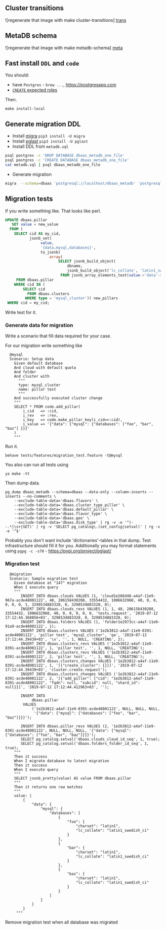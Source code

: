 ## Cluster transitions

![regenerate that image with make cluster-transitions] [trans]

[trans]: https://jing.yandex-team.ru/files/wizard/trans-v328.svg


## MetaDB schema

![regenerate that image with make metadb-schema] [meta]

[meta]: https://jing.yandex-team.ru/files/wizard/metadb-v329.svg


## Fast install `DDL` and `code`
You should:
* have `Postgres` - `brew ...`, https://postgresapp.com
* [`CREATE` expected roles](https://a.yandex-team.ru/arc/trunk/arcadia/cloud/mdb/dbaas_metadb/run_test.sh?rev=r8164890#L22-26)

Then.

    make install-local

## Generate migration DDL
* Install [migra](https://databaseci.com/docs/migra) `pip3 install -U migra`
* Install [pglast](https://github.com/lelit/pglast) `pip3 install -U pglast`
* Install DDL from `metadb.sql`
```bash
psql postgres -c 'DROP DATABASE dbaas_metadb_one_file'
psql postgres -c 'CREATE DATABASE dbaas_metadb_one_file'
cat metadb.sql | psql dbaas_metadb_one_file
```
* Generate migration
```bash
migra  --schema=dbaas 'postgresql://localhost/dbaas_metadb' 'postgresql://localhost/dbaas_metadb_pure' | pgpp > migrations/VXXX__Your_migration_name.sql
```

## Migration tests
If you write something like. That looks like perl.

```sql
UPDATE dbaas.pillar
   SET value = new_value
  FROM (
    SELECT cid AS my_cid,
           jsonb_set(
                value,
                '{data,mysql,databases}',
                to_jsonb(
                    array(
                        SELECT jsonb_build_object(
                            dbname,
                            jsonb_build_object('lc_collate', 'latin1_swedish_ci', 'charset', 'latin1')) 
                         FROM jsonb_array_elements_text(value->'data'->'mysql'->'databases') AS dbname))) AS new_value
     FROM dbaas.pillar
    WHERE cid IN (
        SELECT cid 
          FROM dbaas.clusters
         WHERE type = 'mysql_cluster')) new_pillars
 WHERE cid = my_cid;
```
Write test for it.

### Generate data for migration
Write a scenario that fill data required for your case.

For our migration write something like

```
  @mysql
  Scenario: Setup data
    Given default database
    And cloud with default quota
    And folder
    And cluster with
      """
      type: mysql_cluster
      name: pillar test
      """
    And successfully executed cluster change
    """
    SELECT * FROM code.add_pillar(
        i_cid   => :cid,
        i_rev   => :rev,
        i_key   => code.make_pillar_key(i_cid=>:cid),
        i_value => '{"data": {"mysql": {"databases": ["foo", "bar", "baz"] }}}'
    )
    """
```

Run it.

    behave tests/features/migration_test.feature -t@mysql

You also can run all tests using
    
    ya make -tt

Then dump data.


    pg_dump dbaas_metadb --schema=dbaas --data-only --column-inserts --inserts --no-comments \
        --exclude-table-data='dbaas.flavors' \
        --exclude-table-data='dbaas.cluster_type_pillar' \
        --exclude-table-data='dbaas.default_pillar' \
        --exclude-table-data='dbaas.flavor_type' \
        --exclude-table-data='dbaas.geo' \
        --exclude-table-data='dbaas.disk_type' | rg -v -e '^(--.*|\s+|SET)' | rg -v 'SELECT pg_catalog\.(set_config|setval)' | rg -v -e '^$'


Probably you don't want include 'dictionaries'-tables in that dump. Test infrastructure should fill it for you.
Additionally you may format statements using `pgpg -c -s70` - https://pypi.org/project/pglast/


### Migration test

```
  @migration
  Scenario: Sample migration test
    Given database at "147" migration
    When I execute query
    """
       INSERT INTO dbaas.clouds VALUES (1, 'cloud1e266d46-a4af-11e9-967a-acde48001122', 48, 206158430208, 33554432, 1006632960, 40, 0, 0, 0, 0, 0, 1, 3298534883328, 0, 3298534883328, 0);
       INSERT INTO dbaas.clouds_revs VALUES (1, 1, 48, 206158430208, 33554432, 1006632960, 40, 0, 0, 0, 0, 0, 'tests.request', '2019-07-12 17:12:44.368856+03', 3298534883328, 0, 3298534883328, 0);
       INSERT INTO dbaas.folders VALUES (1, 'folder1e2973cc-a4af-11e9-91a9-acde48001122', 1);
       INSERT INTO dbaas.clusters VALUES ('1e2b3812-a4af-11e9-8391-acde48001122', 'pillar test', 'mysql_cluster', 'qa', '2019-07-12 17:12:44.39439+03', '\x', '', 1, NULL, 'CREATING', 2);
       INSERT INTO dbaas.clusters_revs VALUES ('1e2b3812-a4af-11e9-8391-acde48001122', 1, 'pillar test', '', 1, NULL, 'CREATING');
       INSERT INTO dbaas.clusters_revs VALUES ('1e2b3812-a4af-11e9-8391-acde48001122', 2, 'pillar test', '', 1, NULL, 'CREATING');
       INSERT INTO dbaas.clusters_changes VALUES ('1e2b3812-a4af-11e9-8391-acde48001122', 1, '[{"create_cluster": {}}]', '2019-07-12 17:12:44.39439+03', 'cluster.create.request');
       INSERT INTO dbaas.clusters_changes VALUES ('1e2b3812-a4af-11e9-8391-acde48001122', 2, '[{"add_pillar": {"cid": "1e2b3812-a4af-11e9-8391-acde48001122", "fqdn": null, "subcid": null, "shard_id": null}}]', '2019-07-12 17:12:44.412963+03', '');

       INSERT INTO
            dbaas.pillar
        VALUES
            ('1e2b3812-a4af-11e9-8391-acde48001122', NULL, NULL, NULL,
             '{"data": {"mysql": {"databases": ["foo", "bar", "baz"]}}}');

       INSERT INTO dbaas.pillar_revs VALUES (2, '1e2b3812-a4af-11e9-8391-acde48001122', NULL, NULL, NULL, '{"data": {"mysql": {"databases": ["foo", "bar", "baz"]}}}');
       SELECT pg_catalog.setval('dbaas.clouds_cloud_id_seq', 1, true);
       SELECT pg_catalog.setval('dbaas.folders_folder_id_seq', 1, true);
    """
    Then it success
    When I migrate database to latest migration
    Then it success
    When I execute query
    """
    SELECT jsonb_pretty(value) AS value FROM dbaas.pillar
    """
    Then it returns one row matches
    """
    value: |
        {
            "data": {
                "mysql": {
                    "databases": [
                        {
                            "foo": {
                                "charset": "latin1",
                                "lc_collate": "latin1_swedish_ci"
                            }
                        },
                        {
                            "bar": {
                                "charset": "latin1",
                                "lc_collate": "latin1_swedish_ci"
                            }
                        },
                        {
                            "baz": {
                                "charset": "latin1",
                                "lc_collate": "latin1_swedish_ci"
                            }
                        }
                    ]
                }
            }
        }
     """
```

Remove migration test when all database was migrated
